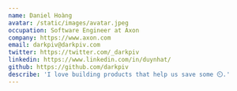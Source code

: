 ```yaml
---
name: Daniel Hoàng
avatar: /static/images/avatar.jpeg
occupation: Software Engineer at Axon
company: https://www.axon.com
email: darkpiv@darkpiv.com
twitter: https://twitter.com/_darkpiv
linkedin: https://www.linkedin.com/in/duynhat/
github: https://github.com/darkpiv
describe: 'I love building products that help us save some ⏲️.'
---
```

